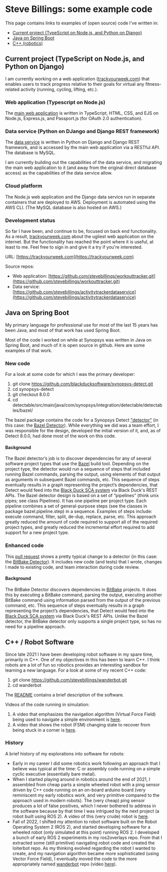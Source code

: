 # Steve Billings: some example code

This page contains links to examples of (open source) code I've written in:

* [Current project (TypeScript on Node.js, and Python on Django)](#node)
* [Java on Spring Boot](#java)
* [C++ (robotics)](#cpp)

<a name="node"></a>
## Current project (TypeScript on Node.js, and Python on Django)

I am currently working on a web application ([trackyourweek.com](https://trackyourweek.com)) that enables users to track progress relative to their goals for virtual any fitness-related activity (running, cycling, lifting, etc.). 

### Web application (Typescript on Node.js)

The [main web application](https://github.com/stevebillings/workouttracker.git) is written in TypeScript, HTML, CSS, and EJS on Node.js, Express.js, and Passport.js (for OAuth 2.0 authentication). 

<a name="dataservice"></a>
### Data service (Python on DJango and Django REST framework)

The [data service](https://github.com/stevebillings/activitytrackerdataapi) is written in Python on Django and Django REST framework, and is accessed by the main web application
via a RESTful API. The database is MySQL.

I am currently building out the capabilities of the data service, and migrating the main web application to it (and away from the original direct database access)
as the capabilities of the data service allow.

### Cloud platform

The Node.js web application and the Django data service run in separate containers that are deployed to AWS.
Deployment is automated using the AWS CLI.
(The MySQL database is also hosted on AWS.)

### Development status

So far I have been, and continue to be, focused on back end functionality. As a result, [trackyourweek.com](https://trackyourweek.com) about the ugliest web application on the internet. 
But the functionality has reached the point where it is useful, at least to me. 
Feel free to sign in and give it a try if you're interested.

URL: [https://trackyourweek.com](https://trackyourweek.com)

Source repos:
* Web application: [https://github.com/stevebillings/workouttracker.git](https://github.com/stevebillings/workouttracker.git)
* Data service: [https://github.com/stevebillings/activitytrackerdataservice](https://github.com/stevebillings/activitytrackerdataservice)

<a name="java"></a>
## Java on Spring Boot

My primary language for professional use for most of the last 15 years has been Java, and most of that work has used Spring Boot. 

Most of the code I worked on while at Synopsys was written in Java on Spring Boot, and much of it is open source in github. Here are some examples of that work.

### New code

For a look at some code for which I was the primary developer:

1. git clone https://github.com/blackducksoftware/synopsys-detect.git
1. cd synopsys-detect
1. git checkout 8.0.0
1. cd detectable/src/main/java/com/synopsys/integration/detectable/detectables/bazel/

The bazel package contains the code for a Synopsys Detect ["detector"](https://community.synopsys.com/s/document-item?bundleId=integrations-detect&topicId=gettingstarted/terms/detectors.html) (in this case: the [Bazel Detector](https://community.synopsys.com/s/document-item?bundleId=integrations-detect&topicId=packagemgrs/bazel.html)). While everything we did was a team effort, I was responsible for the design, developed the initial version of it, and, as of Detect 8.0.0, had done most of the work on this code.

#### Background

The Bazel detector’s job is to discover dependencies for any of several software project types that use the [Bazel](https://bazel.build/) build tool. Depending on the project type, the detector would run a sequence of steps that included running Bazel commands, parsing the output, using elements of that output as arguments in subsequent Bazel commands, etc. This sequence of steps eventually results in a graph representing the project’s dependencies, that Detect would feed into the [Black Duck SCA system](https://www.synopsys.com/software-integrity/security-testing/software-composition-analysis.html) via Black Duck's REST APIs. The Bazel detector design is based on a set of “pipelines” (think unix pipes; see class Pipelines). It has one pipeline per project type. Each pipeline combines a set of general-purpose steps (see the classes in package bazel.pipeline.step) in a sequence. Examples of steps include: execute command, filter, split, de-dup, replace, parse, etc. This approach greatly reduced the amount of code required to support all of the required project types, and greatly reduced the incremental effort required to add support for a new project type.

### Enhanced code

This [pull request](https://github.com/blackducksoftware/synopsys-detect/pull/516) shows a pretty typical change to a detector (in this case: the [BitBake Detector](https://community.synopsys.com/s/document-item?bundleId=integrations-detect&topicId=packagemgrs/bitbake.html)). It includes new code (and tests) that I wrote, changes I made to existing code, and team interaction during code review.

#### Background

The BitBake Detector discovers dependencies in [BitBake](https://docs.yoctoproject.org/1.6/bitbake-user-manual/bitbake-user-manual.html) projects.
It does this by executing a BitBake command, parsing the output, executing another BitBake command using information parsed from the output of the previous command, etc. This sequence of steps eventually results in a graph representing the project’s dependencies, that Detect would feed into the [Black Duck SCA system](https://www.synopsys.com/software-integrity/security-testing/software-composition-analysis.html) via Black Duck's REST APIs. Unlike the Bazel detector, the BitBake detector only supports a single project type, so has no need for a pipeline approach.

<a name="cpp"></a>
## C++ / Robot Software

Since late 2021 I have been developing robot software in my spare time, primarily in C++. One of my objectives in this has been to learn C++. I think robots are a lot of fun so robotics provides an interesting sandbox for learning a new language. For a look at some of my recent C++ code:

1. git clone https://github.com/stevebillings/wanderbot.git
1. cd wanderbot

The [README](https://github.com/stevebillings/wanderbot#readme) contains a brief description of the software.

Videos of the code running in simulation:

1. A video that emphasizes the navigation algorithm (Virtual Force Field) being used to navigate a simple environment is [here](https://drive.google.com/file/d/109PchHxjqMuJjDrc6-UHcsy3-8Mow3KA/view?usp=sharing).
2. A video that shows the robot (FSM) changing state to recover from being stuck in a corner is [here](https://drive.google.com/file/d/1a-lXPeDvVW8w1gOMR2BIlpd47dWaV_UQ/view?usp=sharing).

### History

A brief history of my explorations into software for robots:

* Early in my career I did some robotics work following an approach that I believe was typical at the time: C or assembly code running on a simple cyclic executive (essentially bare metal).
* When I started playing around in robotics around the end of 2021, I assembled from cheap parts a simple wheeled robot with a ping sensor driven by C++ code running on an on-board arduino board (very reminiscent my early robotics work, and very primitive compared to the approach used in modern robots). The (very cheap) ping sensor produces a lot of false positives, which I never bothered to address in the software because by that time I was intrigued by the next project (a robot built using ROS 2). A video of this (very crude) robot is [here](https://drive.google.com/file/d/1mEP5RhqieAe89wksvIwAjcLRTK1Uh4p-/view?usp=sharing).
* Fall of 2022, I shifted my attention to robot software built on the Robot Operating System 2 (ROS 2), and started developing software for a wheeled robot (only simulated at this point) running ROS 2. I developed a bunch of early ROS 2 experiments in my ros2overlays repo. From that I extracted some (still primitive) navigating robot code and created the loiterbot repo. As my thinking evolved regarding the robot I wanted to create, and my navigation algorithm became more sophisticated (using Vector Force Field), I eventually moved the code to the more appropriately named [wanderbot](https://github.com/stevebillings/wanderbot) repo (video [here](https://drive.google.com/file/d/109PchHxjqMuJjDrc6-UHcsy3-8Mow3KA/view?usp=sharing)).
